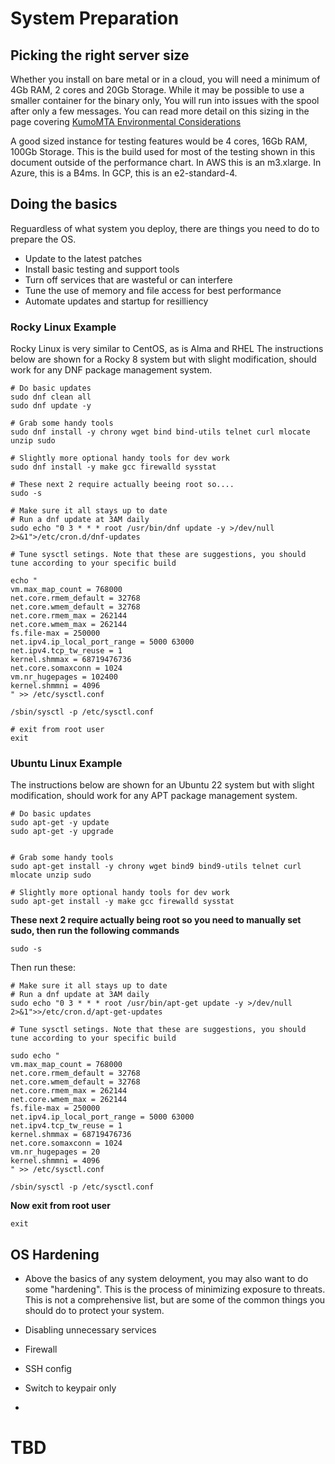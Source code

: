 # System Preparation

## Picking the right server size
Whether you install on bare metal or in a cloud, you will need a minimum of 4Gb RAM, 2 cores and 20Gb Storage.  While it may be possible to use a smaller container for the binary only, You will run into issues with the spool after only a few messages.  You can read more detail on this sizing in the page covering [KumoMTA Environmental Considerations](https://github.com/kumomta/kumomta/blob/main/docs/guide/subs/environment_consideration.md#kumomta-environmental-considerations)

A good sized instance for testing features would be 4 cores, 16Gb RAM, 100Gb Storage.  This is the build used for most of the testing shown in this document outside of the performance chart.  In AWS this is an m3.xlarge. In Azure, this is a B4ms.  In GCP, this is an e2-standard-4.


## Doing the basics
Reguardless of what system you deploy, there are things you need to do to prepare the OS.
 - Update to the latest patches
 - Install basic testing and support tools
 - Turn off services that are wasteful or can interfere
 - Tune the use of memory and file access for best performance
 - Automate updates and startup for resilliency

 ### Rocky Linux Example
 Rocky Linux is very similar to CentOS, as is Alma and RHEL  The instructions below are shown for a Rocky 8 system but with slight modification, should work for any DNF package management system.

 ```
# Do basic updates 
sudo dnf clean all
sudo dnf update -y

# Grab some handy tools
sudo dnf install -y chrony wget bind bind-utils telnet curl mlocate unzip sudo

# Slightly more optional handy tools for dev work
sudo dnf install -y make gcc firewalld sysstat

# These next 2 require actually beeing root so....
sudo -s

# Make sure it all stays up to date
# Run a dnf update at 3AM daily
sudo echo "0 3 * * * root /usr/bin/dnf update -y >/dev/null 2>&1">/etc/cron.d/dnf-updates

# Tune sysctl setings. Note that these are suggestions, you should tune according to your specific build

echo "
vm.max_map_count = 768000
net.core.rmem_default = 32768
net.core.wmem_default = 32768
net.core.rmem_max = 262144
net.core.wmem_max = 262144
fs.file-max = 250000
net.ipv4.ip_local_port_range = 5000 63000
net.ipv4.tcp_tw_reuse = 1
kernel.shmmax = 68719476736
net.core.somaxconn = 1024
vm.nr_hugepages = 102400
kernel.shmmni = 4096
" >> /etc/sysctl.conf

/sbin/sysctl -p /etc/sysctl.conf

# exit from root user
exit

 ```

  ### Ubuntu Linux Example
The instructions below are shown for an Ubuntu 22 system but with slight modification, should work for any APT package management system.

 ```
# Do basic updates 
sudo apt-get -y update
sudo apt-get -y upgrade


# Grab some handy tools
sudo apt-get install -y chrony wget bind9 bind9-utils telnet curl mlocate unzip sudo

# Slightly more optional handy tools for dev work
sudo apt-get install -y make gcc firewalld sysstat

```

**These next 2 require actually being root so you need to manually set sudo, then run the following commands**

```sudo -s```

Then run these:
```
# Make sure it all stays up to date
# Run a dnf update at 3AM daily
sudo echo "0 3 * * * root /usr/bin/apt-get update -y >/dev/null 2>&1">>/etc/cron.d/apt-get-updates

# Tune sysctl setings. Note that these are suggestions, you should tune according to your specific build

sudo echo "
vm.max_map_count = 768000
net.core.rmem_default = 32768
net.core.wmem_default = 32768
net.core.rmem_max = 262144
net.core.wmem_max = 262144
fs.file-max = 250000
net.ipv4.ip_local_port_range = 5000 63000
net.ipv4.tcp_tw_reuse = 1
kernel.shmmax = 68719476736
net.core.somaxconn = 1024
vm.nr_hugepages = 20
kernel.shmmni = 4096
" >> /etc/sysctl.conf

/sbin/sysctl -p /etc/sysctl.conf
```

**Now exit from root user**

```exit```





## OS Hardening
 - Above the basics of any system deloyment, you may also want to do some "hardening".  This is the process of minimizing exposure to threats.  This is not a comprehensive list, but are some of the common things you should do to protect your system.

 - Disabling unnecessary services
 - Firewall
 - SSH config
 - Switch to keypair only
 - 

 # TBD


